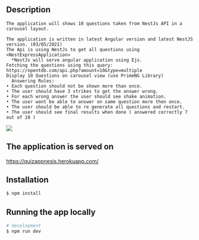## Description
```
The application will shows 10 questions taken from NestJs API in a carousel layout.

The application is written in latest Angular version and latest NestJS version. (03/05/2021)
The Api is using NestJs to get all questions using <NestExpressApplication>
  *NestJs will serve angular application using Ejs.
Fetching the questions using this query:
https://opentdb.com/api.php?amount=10&type=multiple
Display 10 Questions on carousel view (use PrimeNG Library)
  Answering Rules: 
• Each question should not be shown more than once.
• The user should have 3 strikes to get the answer wrong.
• For each wrong answer the user should see shake animation.
• The user wont be able to answer on same question more then once.
• The user should be able to re generate all questions and restart.
• The user should see final results when done ( answered correctly 7 out of 10 )
```
<img src="https://drive.google.com/file/d/1J4kydGeXyDObgjlX0iF77Bq2ybbUgEpt/view?usp=sharing">

## The application is served on
https://quizappnesjs.herokuapp.com/

## Installation

```bash
$ npm install
```

## Running the app locally

```bash
# development
$ npm run dev

```



